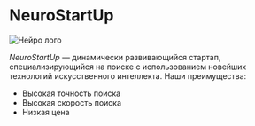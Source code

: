 ﻿# NeuroStartUp 
 ![Нейро лого](https://raw.githubusercontent.com/netology-ds-team/git-homeworks/refs/heads/main/1_self/logo.png)

_NeuroStartUp_ — динамически развивающийся стартап, специализирующийся на поиске с использованием новейших технологий искусственного интеллекта. Наши преимущества:
- Высокая точность поиска
- Высокая скорость поиска
- Низкая цена



